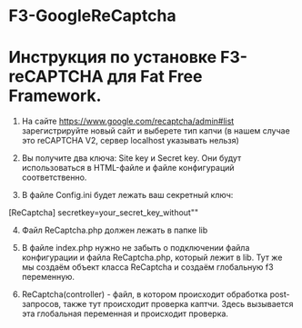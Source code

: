 # F3-GoogleReCaptcha

# Инструкция по установке F3-reCAPTCHA для Fat Free Framework.

1) На сайте <https://www.google.com/recaptcha/admin#list> зарегистрируйте новый сайт и выберете тип капчи (в нашем случае это reCAPTCHA V2, сервер localhost указывать нельзя)

2) Вы получите два ключа: Site key и Secret key. Они будут использоваться в HTML-файле и файле конфигураций соответственно. 

3) В файле Config.ini будет лежать ваш секретный ключ: 

[ReCaptcha]
secretkey=your_secret_key_without""

4) Файл ReCaptcha.php должен лежать в папке lib

5) В файле index.php нужно не забыть о подключении файла конфигурации и файла ReCaptcha.php, который лежит в lib. Тут же мы создаём объект класса ReCaptcha и создаём глобальную f3 переменную. 

6) ReCaptcha(controller) - файл, в котором происходит обработка post-запросов, также тут происходит проверка каптчи. Здесь вызывается эта глобальная переменная и происходит проверка.


